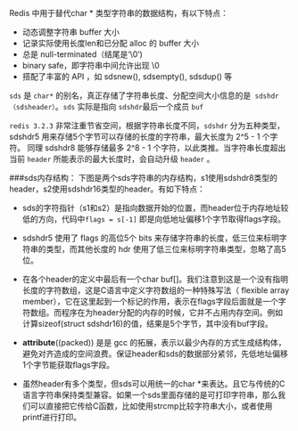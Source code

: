 Redis 中用于替代char * 类型字符串的数据结构，有以下特点：

- 动态调整字符串 buffer 大小
- 记录实际使用长度len和已分配 alloc 的 buffer 大小
- 总是 null-terminated（结尾是‘\0’)
- binary safe，即字符串中间允许出现 \0
- 搭配了丰富的 API ，如 sdsnew(), sdsempty(), sdsdup() 等 

`sds` 是 `char*` 的别名，真正存储了字符串长度、分配空间大小信息的是` sdshdr（sdsheader）`。`sds` 实际是指向 `sdshdr`最后一个成员 `buf`

`redis 3.2.3` 非常注重节省空间，根据字符串长度不同，`sdshdr` 分为五种类型，sdshdr5 用来存储5个字节可以存储的长度的字符串，最大长度为 2^5 - 1 个字符。
同理 sdshdr8 能够存储最多 2^8 - 1 个字符，以此类推。当字符串长度超出当前 `header` 所能表示的最大长度时，会自动升级 `header` 。

###sds内存结构：
下图是两个sds字符串的内存结构，s1使用sdshdr8类型的header，s2使用sdshdr16类型的header。有如下特点：

- sds的字符指针（s1和s2）是指向数据开始的位置，而header位于内存地址较低的方向，代码中`flags = s[-1]` 即是向低地址偏移1个字节取得flags字段。

- sdshdr5 使用了 flags 的高位5个 bits 来存储字符串的长度，低三位来标明字符串的类型，而其他长度的 hdr 使用了低三位来标明字符串类型，忽略了高5位。

- 在各个header的定义中最后有一个char buf[]。我们注意到这是一个没有指明长度的字符数组，这是C语言中定义字符数组的一种特殊写法（ flexible array member），它在这里起到一个标记的作用，表示在flags字段后面就是一个字符数组。而程序在为header分配的内存的时候，它并不占用内存空间。例如计算sizeof(struct sdshdr16)的值，结果是5个字节，其中没有buf字段。

- ____attribute____((packed)) 是是 gcc 的拓展，表示以最少內存的方式生成结构体，避免对齐造成的空间浪费。保证header和sds的数据部分紧邻，先低地址偏移1个字节能获取flags字段。

- 虽然header有多个类型，但sds可以用统一的char *来表达。且它与传统的C语言字符串保持类型兼容。如果一个sds里面存储的是可打印字符串，那么我们可以直接把它传给C函数，比如使用strcmp比较字符串大小，或者使用printf进行打印。
